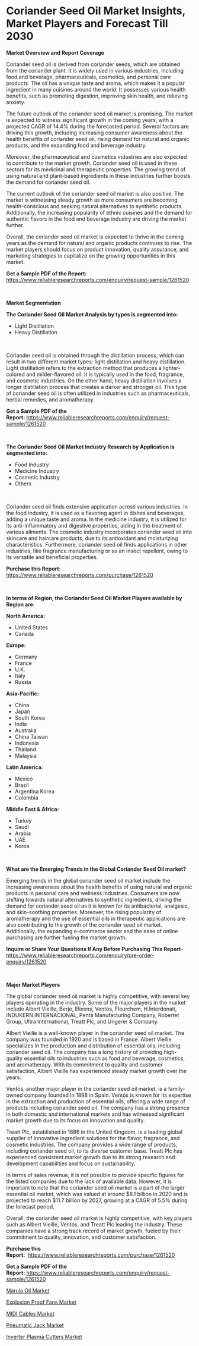 <p><h1>Coriander Seed Oil Market Insights, Market Players and Forecast Till 2030</h1></p><p><strong>Market Overview and Report Coverage</strong></p>
<p><p>Coriander seed oil is derived from coriander seeds, which are obtained from the coriander plant. It is widely used in various industries, including food and beverage, pharmaceuticals, cosmetics, and personal care products. The oil has a unique taste and aroma, which makes it a popular ingredient in many cuisines around the world. It possesses various health benefits, such as promoting digestion, improving skin health, and relieving anxiety.</p><p>The future outlook of the coriander seed oil market is promising. The market is expected to witness significant growth in the coming years, with a projected CAGR of 14.4% during the forecasted period. Several factors are driving this growth, including increasing consumer awareness about the health benefits of coriander seed oil, rising demand for natural and organic products, and the expanding food and beverage industry.</p><p>Moreover, the pharmaceutical and cosmetics industries are also expected to contribute to the market growth. Coriander seed oil is used in these sectors for its medicinal and therapeutic properties. The growing trend of using natural and plant-based ingredients in these industries further boosts the demand for coriander seed oil.</p><p>The current outlook of the coriander seed oil market is also positive. The market is witnessing steady growth as more consumers are becoming health-conscious and seeking natural alternatives to synthetic products. Additionally, the increasing popularity of ethnic cuisines and the demand for authentic flavors in the food and beverage industry are driving the market further.</p><p>Overall, the coriander seed oil market is expected to thrive in the coming years as the demand for natural and organic products continues to rise. The market players should focus on product innovation, quality assurance, and marketing strategies to capitalize on the growing opportunities in this market.</p></p>
<p><strong>Get a Sample PDF of the Report:</strong> <a href="https://www.reliableresearchreports.com/enquiry/request-sample/1261520">https://www.reliableresearchreports.com/enquiry/request-sample/1261520</a></p>
<p>&nbsp;</p>
<p><strong>Market Segmentation</strong></p>
<p><strong>The Coriander Seed Oil Market Analysis by types is segmented into:</strong></p>
<p><ul><li>Light Distillation</li><li>Heavy Distillation</li></ul></p>
<p>&nbsp;</p>
<p><p>Coriander seed oil is obtained through the distillation process, which can result in two different market types: light distillation and heavy distillation. Light distillation refers to the extraction method that produces a lighter-colored and milder-flavored oil. It is typically used in the food, fragrance, and cosmetic industries. On the other hand, heavy distillation involves a longer distillation process that creates a darker and stronger oil. This type of coriander seed oil is often utilized in industries such as pharmaceuticals, herbal remedies, and aromatherapy.</p></p>
<p><strong>Get a Sample PDF of the Report:</strong>&nbsp;<a href="https://www.reliableresearchreports.com/enquiry/request-sample/1261520">https://www.reliableresearchreports.com/enquiry/request-sample/1261520</a></p>
<p>&nbsp;</p>
<p><strong>The Coriander Seed Oil Market Industry Research by Application is segmented into:</strong></p>
<p><ul><li>Food Industry</li><li>Medicine Industry</li><li>Cosmetic Industry</li><li>Others</li></ul></p>
<p>&nbsp;</p>
<p><p>Coriander seed oil finds extensive application across various industries. In the food industry, it is used as a flavoring agent in dishes and beverages, adding a unique taste and aroma. In the medicine industry, it is utilized for its anti-inflammatory and digestive properties, aiding in the treatment of various ailments. The cosmetic industry incorporates coriander seed oil into skincare and haircare products, due to its antioxidant and moisturizing characteristics. Furthermore, coriander seed oil finds applications in other industries, like fragrance manufacturing or as an insect repellent, owing to its versatile and beneficial properties.</p></p>
<p><strong>Purchase this Report:</strong>&nbsp; <a href="https://www.reliableresearchreports.com/purchase/1261520">https://www.reliableresearchreports.com/purchase/1261520</a></p>
<p>&nbsp;</p>
<p><strong>In terms of Region, the Coriander Seed Oil Market Players available by Region are:</strong></p>
<p>
    <p> <strong> North America: </strong>
        <ul>
            <li>United States</li>
            <li>Canada</li>
        </ul>
        </p> 
    <p> <strong> Europe: </strong>
        <ul>
            <li>Germany</li>
            <li>France</li>
            <li>U.K.</li>
            <li>Italy</li>
            <li>Russia</li>
        </ul>
        </p> 
    <p> <strong> Asia-Pacific: </strong>
        <ul>
            <li>China</li>
            <li>Japan</li>
            <li>South Korea</li>
            <li>India</li>
            <li>Australia</li>
            <li>China Taiwan</li>
            <li>Indonesia</li>
            <li>Thailand</li>
            <li>Malaysia</li>
        </ul>
        </p> 
    <p> <strong> Latin America: </strong>
        <ul>
            <li>Mexico</li>
            <li>Brazil</li>
            <li>Argentina Korea</li>
            <li>Colombia</li>
        </ul>
        </p> 
    <p> <strong> Middle East & Africa: </strong>
        <ul>
            <li>Turkey</li>
            <li>Saudi</li>
            <li>Arabia</li>
            <li>UAE</li>
            <li>Korea</li>
        </ul>
    </p>
    </p>
<p>&nbsp;</p>
<p><strong>What are the Emerging Trends in the Global Coriander Seed Oil market?</strong></p>
<p><p>Emerging trends in the global coriander seed oil market include the increasing awareness about the health benefits of using natural and organic products in personal care and wellness industries. Consumers are now shifting towards natural alternatives to synthetic ingredients, driving the demand for coriander seed oil as it is known for its antibacterial, analgesic, and skin-soothing properties. Moreover, the rising popularity of aromatherapy and the use of essential oils in therapeutic applications are also contributing to the growth of the coriander seed oil market. Additionally, the expanding e-commerce sector and the ease of online purchasing are further fueling the market growth.</p></p>
<p><strong>Inquire or Share Your Questions If Any Before Purchasing This Report</strong>- <a href="https://www.reliableresearchreports.com/enquiry/pre-order-enquiry/1261520">https://www.reliableresearchreports.com/enquiry/pre-order-enquiry/1261520</a></p>
<p>&nbsp;</p>
<p><strong>Major Market Players</strong></p>
<p><p>The global coriander seed oil market is highly competitive, with several key players operating in the industry. Some of the major players in the market include Albert Vieille, Berje, Elixens, Ventós, Fleurchem, H.Interdonati, INDUKERN INTERNACIONAL, Penta Manufacturing Company, Robertet Group, Ultra International, Treatt Plc, and Ungerer & Company.</p><p>Albert Vieille is a well-known player in the coriander seed oil market. The company was founded in 1920 and is based in France. Albert Vieille specializes in the production and distribution of essential oils, including coriander seed oil. The company has a long history of providing high-quality essential oils to industries such as food and beverage, cosmetics, and aromatherapy. With its commitment to quality and customer satisfaction, Albert Vieille has experienced steady market growth over the years.</p><p>Ventós, another major player in the coriander seed oil market, is a family-owned company founded in 1898 in Spain. Ventós is known for its expertise in the extraction and production of essential oils, offering a wide range of products including coriander seed oil. The company has a strong presence in both domestic and international markets and has witnessed significant market growth due to its focus on innovation and quality.</p><p>Treatt Plc, established in 1886 in the United Kingdom, is a leading global supplier of innovative ingredient solutions for the flavor, fragrance, and cosmetic industries. The company provides a wide range of products, including coriander seed oil, to its diverse customer base. Treatt Plc has experienced consistent market growth due to its strong research and development capabilities and focus on sustainability.</p><p>In terms of sales revenue, it is not possible to provide specific figures for the listed companies due to the lack of available data. However, it is important to note that the coriander seed oil market is a part of the larger essential oil market, which was valued at around $8.1 billion in 2020 and is projected to reach $11.7 billion by 2027, growing at a CAGR of 5.5% during the forecast period.</p><p>Overall, the coriander seed oil market is highly competitive, with key players such as Albert Vieille, Ventós, and Treatt Plc leading the industry. These companies have a strong track record of market growth, fueled by their commitment to quality, innovation, and customer satisfaction.</p></p>
<p><strong>Purchase this Report:</strong>&nbsp;&nbsp;<a href="https://www.reliableresearchreports.com/purchase/1261520">https://www.reliableresearchreports.com/purchase/1261520</a></p>
<p></p>
<p><strong>Get a Sample PDF of the Report:</strong>&nbsp;<a href="https://www.reliableresearchreports.com/enquiry/request-sample/1261520">https://www.reliableresearchreports.com/enquiry/request-sample/1261520</a></p>
<p><p><a href="https://github.com/GroverBarry/Market-Research-Report-List-2/blob/main/marula-oil-market.md">Marula Oil Market</a></p><p><a href="https://medium.com/@favor.case.flash/explosion-proof-fans-market-size-cagr-trends-2024-2030-d671916361e9">Explosion Proof Fans Market</a></p><p><a href="https://medium.com/@myrtleebert1913/midi-cables-market-report-reveals-the-latest-trends-and-growth-opportunities-of-this-market-7333b2f7db86">MIDI Cables Market</a></p><p><a href="https://medium.com/@blow.allow.stir/pneumatic-jack-market-size-reveals-the-best-marketing-channels-in-global-industry-cceee7a0d81d">Pneumatic Jack Market</a></p><p><a href="https://medium.com/@half.skull.am/inverter-plasma-cutters-market-competitive-analysis-market-trends-and-forecast-to-2030-b3f62a09f5e5">Inverter Plasma Cutters Market</a></p></p>